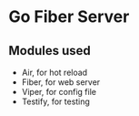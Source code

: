 # Go Fiber Server

## Modules used
- Air, for hot reload
- Fiber, for web server
- Viper, for config file
- Testify, for testing
